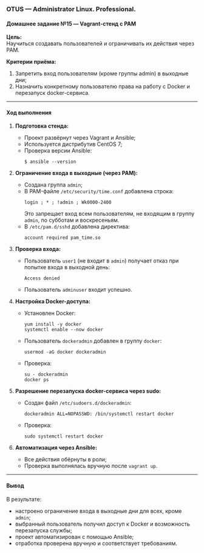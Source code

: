 ### **OTUS — Administrator Linux. Professional.**  
#### **Домашнее задание №15 — Vagrant-стенд с PAM**

**Цель:**  
Научиться создавать пользователей и ограничивать их действия через PAM.

**Критерии приёма:**  
1. Запретить вход пользователям (кроме группы admin) в выходные дни;
2. Назначить конкретному пользователю права на работу с Docker и перезапуск docker-сервиса.

---

#### **Ход выполнения**

1. **Подготовка стенда:**
   - Проект развёрнут через Vagrant и Ansible;
   - Используется дистрибутив CentOS 7;
   - Проверка версии Ansible:
     ```
     $ ansible --version
     ```

2. **Ограничение входа в выходные (через PAM):**
   - Создана группа `admin`;
   - В PAM-файле `/etc/security/time.conf` добавлена строка:
     ```
     login ; * ; !admin ; Wk0000-2400
     ```
     Это запрещает вход всем пользователям, не входящим в группу `admin`, по субботам и воскресеньям.
   - В `/etc/pam.d/sshd` добавлена директива:
     ```
     account required pam_time.so
     ```

3. **Проверка входа:**
   - Пользователь `user1` (не входит в `admin`) получает отказ при попытке входа в выходной день:
     ```
     Access denied
     ```
   - Пользователь `adminuser` входит успешно.

4. **Настройка Docker-доступа:**
   - Установлен Docker:
     ```
     yum install -y docker
     systemctl enable --now docker
     ```
   - Пользователь `dockeradmin` добавлен в группу `docker`:
     ```
     usermod -aG docker dockeradmin
     ```
   - Проверка:
     ```
     su - dockeradmin
     docker ps
     ```

5. **Разрешение перезапуска docker-сервиса через sudo:**
   - Создан файл `/etc/sudoers.d/dockeradmin`:
     ```
     dockeradmin ALL=NOPASSWD: /bin/systemctl restart docker
     ```
   - Проверка:
     ```
     sudo systemctl restart docker
     ```

6. **Автоматизация через Ansible:**
   - Все действия обёрнуты в роли;
   - Проверка выполнялась вручную после `vagrant up`.

---

#### **Вывод**

В результате:
- настроено ограничение входа в выходные дни для всех, кроме `admin`;
- выбранный пользователь получил доступ к Docker и возможность перезапуска службы;
- проект автоматизирован с помощью Ansible;
- отработка проверена вручную и соответствует требованиям.
